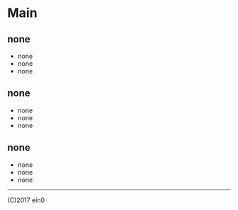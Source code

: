 # Main

## none
- none
- none
- none
## none
- none
- none
- none
## none
- none
- none
- none

---
(C)2017 ein0
